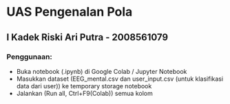 # UAS Pengenalan Pola

## I Kadek Riski Ari Putra - 2008561079
### Penggunaan:
- Buka notebook (.ipynb) di Google Colab / Jupyter Notebook
- Masukkan dataset (EEG_mental.csv dan user_input.csv (untuk klasifikasi data dari user)) ke temporary storage notebook
- Jalankan (Run all, Ctrl+F9(Colab)) semua kolom

